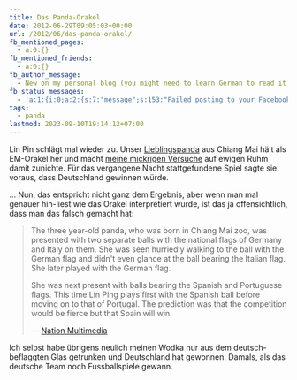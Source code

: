 ```yaml
---
title: Das Panda-Orakel
date: 2012-06-29T09:05:03+00:00
url: /2012/06/das-panda-orakel/
fb_mentioned_pages:
  - a:0:{}
fb_mentioned_friends:
  - a:0:{}
fb_author_message:
  - New on my personal blog (you might need to learn German to read it ;)
fb_status_messages:
  - 'a:1:{i:0;a:2:{s:7:"message";s:153:"Failed posting to your Facebook Timeline. Error: {"message":"An unexpected error has occurred. Please retry your request later.","type":"OAuthException"}";s:5:"error";s:1:"1";}}'
tags:
  - panda
lastmod: 2023-09-10T19:14:12+07:00
---
```

Lin Pin schlägt mal wieder zu. Unser [Lieblingspanda][1] aus Chiang Mai hält als EM-Orakel her und macht [meine mickrigen Versuche][2] auf ewigen Ruhm damit zunichte. Für das vergangene Nacht stattgefundene Spiel sagte sie voraus, dass Deutschland gewinnen würde.

... Nun, das entspricht nicht ganz dem Ergebnis, aber wenn man mal genauer hin-liest wie das Orakel interpretiert wurde, ist das ja offensichtlich, dass man das falsch gemacht hat:

> The three year-old panda, who was born in Chiang Mai zoo, was presented with two separate balls with the national flags of Germany and Italy on them. She was seen hurriedly walking to the ball with the German flag and didn't even glance at the ball bearing the Italian flag. She later played with the German flag.
>
> She was next present with balls bearing the Spanish and Portuguese flags. This time Lin Ping plays first with the Spanish ball before moving on to that of Portugal. The prediction was that the competition would be fierce but that Spain will win.
>
> &#8212; [Nation Multimedia][3]

Ich selbst habe übrigens neulich meinen Wodka nur aus dem deutsch-beflaggten Glas getrunken und Deutschland hat gewonnen. Damals, als das deutsche Team noch Fussballspiele gewann.

 [1]: /thema/panda/
 [2]: /weblog/2012/06/das-samui-euro-2012-orakel
 [3]: http://www.nationmultimedia.com/national/Germany-will-go-up-against-Spain-in-Euro-final-Lin-30185013.html
